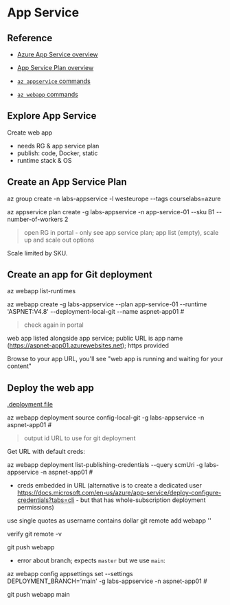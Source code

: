 # App Service

## Reference

- [Azure App Service overview](https://docs.microsoft.com/en-us/azure/app-service/overview)

- [App Service Plan overview](https://docs.microsoft.com/en-us/azure/app-service/overview-hosting-plans)

- [`az appservice` commands](https://docs.microsoft.com/en-us/cli/azure/appservice?view=azure-cli-latest)

- [`az webapp` commands](https://docs.microsoft.com/en-us/cli/azure/webapp?view=azure-cli-latest)


## Explore App Service 

Create web app

- needs RG & app service plan
- publish: code, Docker, static
- runtime stack & OS

## Create an App Service Plan

az group create -n labs-appservice  -l westeurope --tags courselabs=azure

az appservice plan create -g labs-appservice -n app-service-01 --sku B1 --number-of-workers 2

> open RG in portal - only see app service plan; app list (empty), scale up and scale out options

Scale limited by SKU.

## Create an app for Git deployment

az webapp list-runtimes

az webapp create -g labs-appservice --plan app-service-01  --runtime 'ASPNET:V4.8' --deployment-local-git --name aspnet-app01 #<dns-unique-app-name>

> check again in portal

web app listed alongside app service; public URL is app name (https://aspnet-app01.azurewebsites.net); https provided

Browse to your app URL, you'll see "web app is running and waiting for your content"

## Deploy the web app

[.deployment file](/.deployment)

az webapp deployment source config-local-git -g labs-appservice -n aspnet-app01 #<dns-unique-app-name>

> output id URL to use for git deployment

Get URL with default creds:

az webapp deployment list-publishing-credentials --query scmUri -g labs-appservice -n aspnet-app01 #<dns-unique-app-name> 

- creds embedded in URL (alternative is to create a dedicated user https://docs.microsoft.com/en-us/azure/app-service/deploy-configure-credentials?tabs=cli - but that has whole-subscription deployment permissions)

use single quotes as username contains dollar
git remote add webapp '<url-with-creds>'

verify
git remote -v

git push webapp

- error about branch; expects `master` but we use `main`:

az webapp config appsettings set --settings DEPLOYMENT_BRANCH='main' -g labs-appservice -n aspnet-app01 #<dns-unique-app-name>

git push webapp main